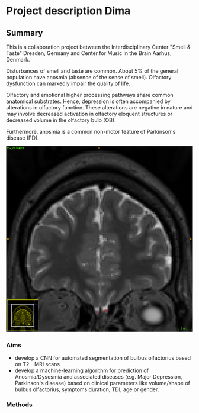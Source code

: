 


# Project description Dima

## Summary
 This is a collaboration project between  the Interdisciplinary Center "Smell & Taste" Dresden, Germany and Center for Music in the Brain Aarhus, Denmark.

Disturbances of smell and taste are common. About 5% of the general population have anosmia (absence of the sense of smell). Olfactory dysfunction can markedly impair the quality of life. 

Olfactory and emotional higher processing pathways share common anatomical substrates. Hence, depression is often accompanied by alterations in olfactory function. These alterations are negative in nature and may involve decreased activation in olfactory eloquent structures or decreased volume in the olfactory bulb (OB).

Furthermore, anosmia is a common non-motor feature of Parkinson's disease (PD).


![coronar view](https://github.com/desserdmi/olfactory_bulb/blob/master/cor.png)

### Aims

 - develop a CNN for automated segmentation of bulbus olfactorius based on T2 - MRI scans
 - develop a machine-learning algorithm for prediction of Anosmia/Dysosmia and associated diseases  (e.g. Major Depression, Parkinson's disease) based on clinical parameters like volume/shape of bulbus olfactorius, symptoms duration, TDI,  age or gender.

### Methods  


<!--stackedit_data:
eyJoaXN0b3J5IjpbOTAzOTI1MzI0LDE1MDUxNzkwNzcsNjMyNj
c5NjQzLDcwNzcwMzI3NSwxODk5MzA5NTI1LC0xOTk1NzMzODgs
LTUzMjQ1NDU5MywxOTgxNzI0NzgxLDU0MTYzMTAzNywtMzI2MT
c4MTY0LC0xMjAwNjk1NzIsLTE3NjkzMjEwOCwtNzE0NjE5NzUy
XX0=
-->